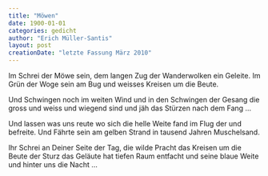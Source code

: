 ```yaml
---
title: "Möwen"
date: 1900-01-01
categories: gedicht
author: "Erich Müller-Santis"
layout: post
creationDate: "letzte Fassung März 2010"
---
```

Im Schrei der Möwe sein, dem langen Zug
der Wanderwolken ein Geleite.
Im Grün der Woge sein am Bug
und weisses Kreisen um die Beute.

Und Schwingen noch im weiten Wind
und in den Schwingen der Gesang
die gross und weiss und wiegend sind
und jäh das Stürzen nach dem Fang …

Und lassen was uns reute
wo sich die helle Weite fand
im Flug der und befreite.
Und Fährte sein am gelben Strand
in tausend Jahren Muschelsand.

Ihr Schrei an Deiner Seite
der Tag, die wilde Pracht
das Kreisen um die Beute
der Sturz das Geläute
hat tiefen Raum entfacht
und seine blaue Weite
und hinter uns die Nacht …
